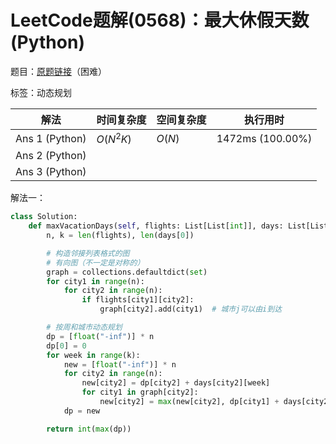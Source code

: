 # LeetCode题解(0568)：最大休假天数(Python)

题目：[原题链接](https://leetcode-cn.com/problems/maximum-vacation-days/)（困难）

标签：动态规划

| 解法           | 时间复杂度 | 空间复杂度 | 执行用时         |
| -------------- | ---------- | ---------- | ---------------- |
| Ans 1 (Python) | $O(N^2K)$  | $O(N)$     | 1472ms (100.00%) |
| Ans 2 (Python) |            |            |                  |
| Ans 3 (Python) |            |            |                  |

解法一：

```python
class Solution:
    def maxVacationDays(self, flights: List[List[int]], days: List[List[int]]) -> int:
        n, k = len(flights), len(days[0])

        # 构造邻接列表格式的图
        # 有向图（不一定是对称的）
        graph = collections.defaultdict(set)
        for city1 in range(n):
            for city2 in range(n):
                if flights[city1][city2]:
                    graph[city2].add(city1)  # 城市j可以由i到达

        # 按周和城市动态规划
        dp = [float("-inf")] * n
        dp[0] = 0
        for week in range(k):
            new = [float("-inf")] * n
            for city2 in range(n):
                new[city2] = dp[city2] + days[city2][week]
                for city1 in graph[city2]:
                    new[city2] = max(new[city2], dp[city1] + days[city2][week])
            dp = new

        return int(max(dp))
```